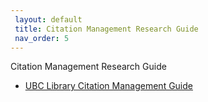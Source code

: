 ```yaml
---
 layout: default
 title: Citation Management Research Guide
 nav_order: 5
---
```


Citation Management Research Guide

- [UBC Library Citation Management Guide](https://guides.library.ubc.ca/citationmanagement)
